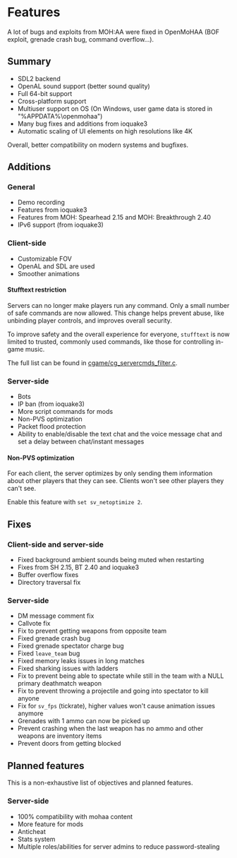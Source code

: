 # Features

A lot of bugs and exploits from MOH:AA were fixed in OpenMoHAA (BOF exploit, grenade crash bug, command overflow...).

## Summary

- SDL2 backend
- OpenAL sound support (better sound quality)
- Full 64-bit support
- Cross-platform support
- Multiuser support on OS (On Windows, user game data is stored in "%APPDATA%\openmohaa")
- Many bug fixes and additions from ioquake3
- Automatic scaling of UI elements on high resolutions like 4K

Overall, better compatibility on modern systems and bugfixes.

## Additions

### General

- Demo recording
- Features from ioquake3
- Features from MOH: Spearhead 2.15 and MOH: Breakthrough 2.40
- IPv6 support (from ioquake3)

### Client-side

- Customizable FOV
- OpenAL and SDL are used
- Smoother animations

#### Stufftext restriction

Servers can no longer make players run any command. Only a small number of safe commands are now allowed. This change helps prevent abuse, like unbinding player controls, and improves overall security.

To improve safety and the overall experience for everyone, `stufftext` is now limited to trusted, commonly used commands, like those for controlling in-game music.

The full list can be found in [cgame/cg_servercmds_filter.c](../code/cgame/cg_servercmds_filter.c).

### Server-side

- Bots
- IP ban (from ioquake3)
- More script commands for mods
- Non-PVS optimization
- Packet flood protection
- Ability to enable/disable the text chat and the voice message chat and set a delay between chat/instant messages

#### Non-PVS optimization

For each client, the server optimizes by only sending them information about other players that they can see. Clients won't see other players they can't see.

Enable this feature with `set sv_netoptimize 2`.

## Fixes

### Client-side and server-side

- Fixed background ambient sounds being muted when restarting
- Fixes from SH 2.15, BT 2.40 and ioquake3
- Buffer overflow fixes
- Directory traversal fix

### Server-side

- DM message comment fix
- Callvote fix
- Fix to prevent getting weapons from opposite team
- Fixed grenade crash bug
- Fixed grenade spectator charge bug
- Fixed `leave_team` bug
- Fixed memory leaks issues in long matches
- Fixed sharking issues with ladders
- Fix to prevent being able to spectate while still in the team with a NULL primary deathmatch weapon
- Fix to prevent throwing a projectile and going into spectator to kill anyone
- Fix for `sv_fps` (tickrate), higher values won't cause animation issues anymore
- Grenades with 1 ammo can now be picked up
- Prevent crashing when the last weapon has no ammo and other weapons are inventory items
- Prevent doors from getting blocked

## Planned features

This is a non-exhaustive list of objectives and planned features.

### Server-side

- 100% compatibility with mohaa content
- More feature for mods
- Anticheat
- Stats system
- Multiple roles/abilities for server admins to reduce password-stealing